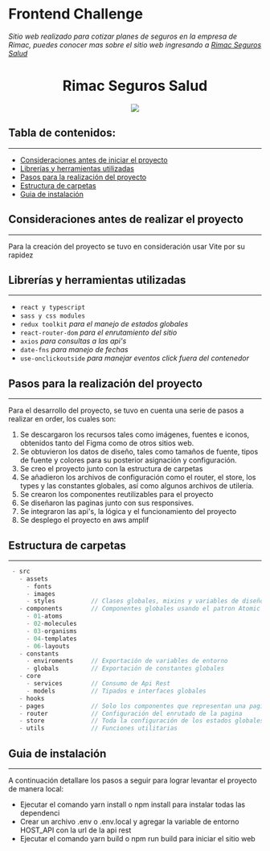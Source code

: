 # Frontend Challenge

*Sitio web realizado para cotizar planes de seguros en la empresa de Rimac, puedes conocer mas sobre el sitio web ingresando a [Rimac Seguros Salud](https://master.dxz9ewc10ypkp.amplifyapp.com/)*

<h1 align="center"> Rimac Seguros Salud </h1>
<p align="center"><img src="https://master.dxz9ewc10ypkp.amplifyapp.com/main-screenshot-page.png"/></p>


## Tabla de contenidos:
---

- [Consideraciones antes de iniciar el proyecto](#consideraciones-antes-de-realizar-el-proyecto)
- [Librerías y herramientas utilizadas](#librerías-y-herramientas-utilizadas)
- [Pasos para la realización del proyecto]("#pasos-para-la-realización-del-proyecto")
- [Estructura de carpetas]("#estructura-de-carpetas")
- [Guia de instalación]("#guia-de-instalación")

## Consideraciones antes de realizar el proyecto
---
Para la creación del proyecto se tuvo en consideración usar Vite por su rapidez
 
## Librerías y herramientas utilizadas
---
- `react y typescript`
- `sass y css modules`
- `redux toolkit` *para el manejo de estados globales*
- `react-router-dom` *para el enrutamiento del sitio*
- `axios` *para consultas a las api's*
- `date-fns` *para manejo de fechas*
- `use-onclickoutside` *para manejar eventos click fuera del contenedor*

## Pasos para la realización del proyecto
---
Para el desarrollo del proyecto, se tuvo en cuenta una serie de pasos a realizar en order, los cuales son:

1. Se descargaron los recursos tales como imágenes, fuentes e iconos, obtenidos tanto del Figma como de otros sitios web.
2. Se obtuvieron los datos de diseño, tales como tamaños de fuente, tipos de fuente y colores para su posterior asignación y configuración.
3. Se creo el proyecto junto con la estructura de carpetas
4. Se añadieron los archivos de configuración como el router, el store, los types y las constantes globales, así como algunos archivos de utilería.
5. Se crearon los componentes reutilizables para el proyecto
6. Se diseñaron las paginas junto con sus responsives.
7. Se integraron las api's, la lógica y el funcionamiento del proyecto
8. Se desplego el proyecto en aws amplif

## Estructura de carpetas
---
```typescript
 - src
   - assets
     - fonts
     - images
     - styles          // Clases globales, mixins y variables de diseño
   - components        // Componentes globales usando el patron Atomic Design
     - 01-atoms
     - 02-molecules
     - 03-organisms
     - 04-templates
     - 06-layouts
   - constants
     - enviroments     // Exportación de variables de entorno
     - globals         // Exportación de constantes globales
   - core
     - services        // Consumo de Api Rest
     - models          // Tipados e interfaces globales
   - hooks
   - pages             // Solo los componentes que representan una pagina
   - router            // Configuración del enrutado de la pagina
   - store             // Toda la configuración de los estados globales
   - utils             // Funciones utilitarias
```

## Guia de instalación
---
A continuación detallare los pasos a seguir para lograr levantar el proyecto de manera local:
- Ejecutar el comando yarn install o npm install para instalar todas las dependenci
- Crear un archivo .env o .env.local y agregar la variable de entorno HOST_API con la url de la api rest
- Ejecutar el comando yarn build o npm run build para iniciar el sitio web
